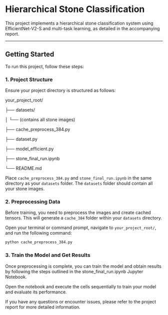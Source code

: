 # Hierarchical Stone Classification

This project implements a hierarchical stone classification system using EfficientNet-V2-S and multi-task learning, as detailed in the accompanying report.

---

## Getting Started

To run this project, follow these steps:

### 1. Project Structure

Ensure your project directory is structured as follows:

your_project_root/

├── datasets/

│   └── (contains all stone images)

├── cache_preprocess_384.py

├── dataset.py

├── model_efficient.py

├── stone_final_run.ipynb

└── README.md

Place `cache_preprocess_384.py` and `stone_final_run.ipynb` in the same directory as your `datasets` folder. The `datasets` folder should contain all your stone images.

### 2. Preprocessing Data

Before training, you need to preprocess the images and create cached tensors. This will generate a `cache_384` folder within your `datasets` directory.

Open your terminal or command prompt, navigate to `your_project_root/`, and run the following command:

```bash
python cache_preprocess_384.py
```

### 3. Train the Model and Get Results
Once preprocessing is complete, you can train the model and obtain results by following the steps outlined in the stone_final_run.ipynb Jupyter Notebook.

Open the notebook and execute the cells sequentially to train your model and evaluate its performance.

If you have any questions or encounter issues, please refer to the project report for more detailed information.
